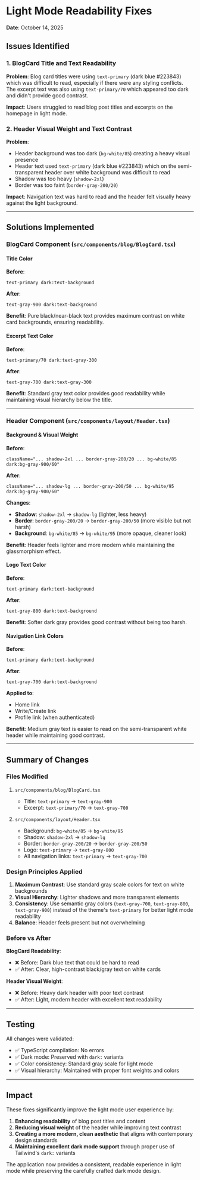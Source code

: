 # Light Mode Readability Fixes

**Date**: October 14, 2025

## Issues Identified

### 1. BlogCard Title and Text Readability
**Problem**: Blog card titles were using `text-primary` (dark blue #223843) which was difficult to read, especially if there were any styling conflicts. The excerpt text was also using `text-primary/70` which appeared too dark and didn't provide good contrast.

**Impact**: Users struggled to read blog post titles and excerpts on the homepage in light mode.

### 2. Header Visual Weight and Text Contrast
**Problem**:
- Header background was too dark (`bg-white/85`) creating a heavy visual presence
- Header text used `text-primary` (dark blue #223843) which on the semi-transparent header over white background was difficult to read
- Shadow was too heavy (`shadow-2xl`)
- Border was too faint (`border-gray-200/20`)

**Impact**: Navigation text was hard to read and the header felt visually heavy against the light background.

---

## Solutions Implemented

### BlogCard Component (`src/components/blog/BlogCard.tsx`)

#### Title Color
**Before**:
```tsx
text-primary dark:text-background
```

**After**:
```tsx
text-gray-900 dark:text-background
```

**Benefit**: Pure black/near-black text provides maximum contrast on white card backgrounds, ensuring readability.

#### Excerpt Text Color
**Before**:
```tsx
text-primary/70 dark:text-gray-300
```

**After**:
```tsx
text-gray-700 dark:text-gray-300
```

**Benefit**: Standard gray text color provides good readability while maintaining visual hierarchy below the title.

---

### Header Component (`src/components/layout/Header.tsx`)

#### Background & Visual Weight
**Before**:
```tsx
className="... shadow-2xl ... border-gray-200/20 ... bg-white/85 dark:bg-gray-900/60"
```

**After**:
```tsx
className="... shadow-lg ... border-gray-200/50 ... bg-white/95 dark:bg-gray-900/60"
```

**Changes**:
- **Shadow**: `shadow-2xl` → `shadow-lg` (lighter, less heavy)
- **Border**: `border-gray-200/20` → `border-gray-200/50` (more visible but not harsh)
- **Background**: `bg-white/85` → `bg-white/95` (more opaque, cleaner look)

**Benefit**: Header feels lighter and more modern while maintaining the glassmorphism effect.

#### Logo Text Color
**Before**:
```tsx
text-primary dark:text-background
```

**After**:
```tsx
text-gray-800 dark:text-background
```

**Benefit**: Softer dark gray provides good contrast without being too harsh.

#### Navigation Link Colors
**Before**:
```tsx
text-primary dark:text-background
```

**After**:
```tsx
text-gray-700 dark:text-background
```

**Applied to**:
- Home link
- Write/Create link
- Profile link (when authenticated)

**Benefit**: Medium gray text is easier to read on the semi-transparent white header while maintaining good contrast.

---

## Summary of Changes

### Files Modified
1. `src/components/blog/BlogCard.tsx`
   - Title: `text-primary` → `text-gray-900`
   - Excerpt: `text-primary/70` → `text-gray-700`

2. `src/components/layout/Header.tsx`
   - Background: `bg-white/85` → `bg-white/95`
   - Shadow: `shadow-2xl` → `shadow-lg`
   - Border: `border-gray-200/20` → `border-gray-200/50`
   - Logo: `text-primary` → `text-gray-800`
   - All navigation links: `text-primary` → `text-gray-700`

### Design Principles Applied
1. **Maximum Contrast**: Use standard gray scale colors for text on white backgrounds
2. **Visual Hierarchy**: Lighter shadows and more transparent elements
3. **Consistency**: Use semantic gray colors (`text-gray-700`, `text-gray-800`, `text-gray-900`) instead of the theme's `text-primary` for better light mode readability
4. **Balance**: Header feels present but not overwhelming

### Before vs After

**BlogCard Readability**:
- ❌ Before: Dark blue text that could be hard to read
- ✅ After: Clear, high-contrast black/gray text on white cards

**Header Visual Weight**:
- ❌ Before: Heavy dark header with poor text contrast
- ✅ After: Light, modern header with excellent text readability

---

## Testing

All changes were validated:
- ✅ TypeScript compilation: No errors
- ✅ Dark mode: Preserved with `dark:` variants
- ✅ Color consistency: Standard gray scale for light mode
- ✅ Visual hierarchy: Maintained with proper font weights and colors

---

## Impact

These fixes significantly improve the light mode user experience by:
1. **Enhancing readability** of blog post titles and content
2. **Reducing visual weight** of the header while improving text contrast
3. **Creating a more modern, clean aesthetic** that aligns with contemporary design standards
4. **Maintaining excellent dark mode support** through proper use of Tailwind's `dark:` variants

The application now provides a consistent, readable experience in light mode while preserving the carefully crafted dark mode design.
